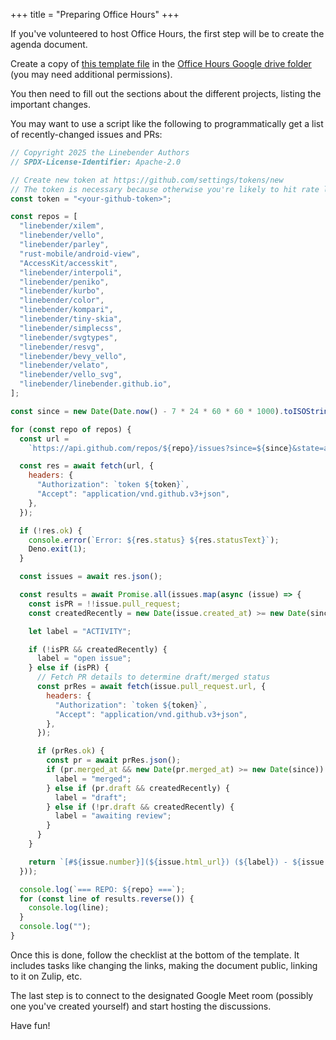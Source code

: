 +++
title = "Preparing Office Hours"
+++

If you've volunteered to host Office Hours, the first step will be to create the agenda document.

Create a copy of [this template file](https://docs.google.com/document/d/10wUKjCAEIvYCQLnp_QpdFrAXkO0sBnarG2abbI7mduQ/edit?tab=t.0) in the [Office Hours Google drive folder](https://drive.google.com/drive/folders/1mmrRnlpYb3j5P0ewAOcY_zj2tTH5u5aO) (you may need additional permissions).

You then need to fill out the sections about the different projects, listing the important changes.

You may want to use a script like the following to programmatically get a list of recently-changed issues and PRs:

```js
// Copyright 2025 the Linebender Authors
// SPDX-License-Identifier: Apache-2.0

// Create new token at https://github.com/settings/tokens/new
// The token is necessary because otherwise you're likely to hit rate limits
const token = "<your-github-token>";

const repos = [
  "linebender/xilem",
  "linebender/vello",
  "linebender/parley",
  "rust-mobile/android-view",
  "AccessKit/accesskit",
  "linebender/interpoli",
  "linebender/peniko",
  "linebender/kurbo",
  "linebender/color",
  "linebender/kompari",
  "linebender/tiny-skia",
  "linebender/simplecss",
  "linebender/svgtypes",
  "linebender/resvg",
  "linebender/bevy_vello",
  "linebender/velato",
  "linebender/vello_svg",
  "linebender/linebender.github.io",
];

const since = new Date(Date.now() - 7 * 24 * 60 * 60 * 1000).toISOString();

for (const repo of repos) {
  const url =
    `https://api.github.com/repos/${repo}/issues?since=${since}&state=all&per_page=100`;

  const res = await fetch(url, {
    headers: {
      "Authorization": `token ${token}`,
      "Accept": "application/vnd.github.v3+json",
    },
  });

  if (!res.ok) {
    console.error(`Error: ${res.status} ${res.statusText}`);
    Deno.exit(1);
  }

  const issues = await res.json();

  const results = await Promise.all(issues.map(async (issue) => {
    const isPR = !!issue.pull_request;
    const createdRecently = new Date(issue.created_at) >= new Date(since);

    let label = "ACTIVITY";

    if (!isPR && createdRecently) {
      label = "open issue";
    } else if (isPR) {
      // Fetch PR details to determine draft/merged status
      const prRes = await fetch(issue.pull_request.url, {
        headers: {
          "Authorization": `token ${token}`,
          "Accept": "application/vnd.github.v3+json",
        },
      });

      if (prRes.ok) {
        const pr = await prRes.json();
        if (pr.merged_at && new Date(pr.merged_at) >= new Date(since)) {
          label = "merged";
        } else if (pr.draft && createdRecently) {
          label = "draft";
        } else if (!pr.draft && createdRecently) {
          label = "awaiting review";
        }
      }
    }

    return `[#${issue.number}](${issue.html_url}) (${label}) - ${issue.title}`;
  }));

  console.log(`=== REPO: ${repo} ===`);
  for (const line of results.reverse()) {
    console.log(line);
  }
  console.log("");
}
```

Once this is done, follow the checklist at the bottom of the template.
It includes tasks like changing the links, making the document public, linking to it on Zulip, etc.

The last step is to connect to the designated Google Meet room (possibly one you've created yourself) and start hosting the discussions.

Have fun!
